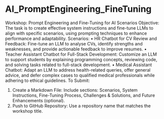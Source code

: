 # AI_PromptEngineering_FineTuning
Workshop: Prompt Engineering and Fine-Tuning for AI Scenarios
Objective: The task is to create effective system instructions and fine-tune LLMs to align with specific scenarios, using prompting techniques to enhance performance and adaptability.
Scenarios:
• HR Chatbot for CV Review and Feedback: Fine-tune an LLM to analyse CVs, identify strengths and weaknesses, and provide actionable feedback to improve resumes.
• Teacher Assistant Chatbot for Full-Stack Development: Customize an LLM to support students by explaining programming concepts, reviewing code, and solving tasks related to full-stack development.
• Medical Assistant Chatbot: Adapt an LLM to address health-related queries, offer general advice, and defer complex cases to qualified medical professionals while adhering to ethical guidelines.
To Submit:
1. Create a Markdown File: Include sections: Scenarios, System Instructions, Fine-Tuning Process, Challenges & Solutions, and Future Enhancements (optional).
2. Push to GitHub Repository: Use a repository name that matches the workshop title.
